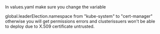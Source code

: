 In values.yaml make sure you change the variable

global.leaderElection.namespace from "kube-system" to "cert-manager" otherwise you will get permissions errors and clusterissuers won't be able to deploy due to X.509 certificate untrusted.